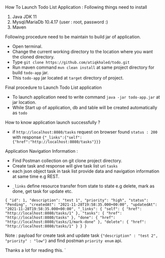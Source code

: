 How To Launch Todo List Application :
Following things need to install 
1. Java JDK 11
2. Mysql/MariaDb 10.4.17 (user : root, password :)
3. Maven

Following procedure need to be maintain to build jar of application.
* Open terminal.
* Change the current working directory to the location where you want the cloned directory.
* Type `git clone https://github.com/atiqkhaled/todo.git`
* Run maven command `mvn clean install` at same project directory for build `todo-app` jar.
* This `todo-app` jar located at `target` directory of project.

Final procedure to Launch Todo List application
* To launch application need to write command `java -jar todo-app.jar` at jar location.
* While Start up of application, db and table will be created automatically as `todo`

How to know application launch successfully ?
* if `http://localhost:8080/tasks` request on browser found `status : 200` with response `{"_links":{"self":{"href":"http://localhost:8080/tasks"}}}`

Application Navigation Information :
* Find Postman collection on git clone project directory.
* Create task and response will give task list uri `tasks`
* each json object task in task list provide data and navigation information at same time e.g REST. 
 - `_links` define resource transfer from state to state  e.g delete, mark as done, get task for update etc.
 
`
             {
                "id": 1,
                "description": "test 1",
                "priority": "high",
                "status": "Pending",
                "createdAt": "2021-11-28T19:58:35.000+00:00",
                "updatedAt": "2021-11-28T19:58:35.000+00:00",
                "_links": {
                    "self": {
                        "href": "http://localhost:8080/tasks/1"
                    },
                    "tasks": {
                        "href": "http://localhost:8080/tasks"
                    },
                    "done": {
                        "href": "http://localhost:8080/tasks/1/mark-done"
                    },
                    "delete": {
                        "href": "http://localhost:8080/tasks/1"
                    }
                }
            }
`
            
 Note : payload for create task and update task `{"description" : "test 2", "priority" : "low"}` and find postman `priority enum` api.
 
 Thanks a lot for reading this.
`
